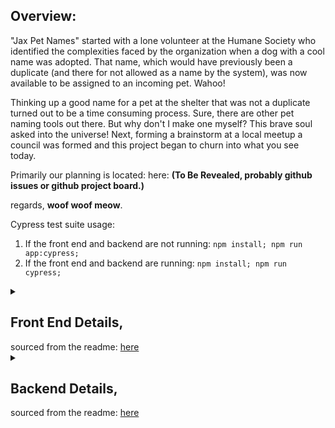 ## Overview:
"Jax Pet Names" started with a lone volunteer at the Humane Society who identified the complexities faced by the organization when a dog with a cool name was adopted. That name, which would have previously been a duplicate (and there for not allowed as a name by the system), was now available to be assigned to an incoming pet. Wahoo!

Thinking up a good name for a pet at the shelter that was not a duplicate turned out to be a time consuming process. Sure, there are other pet naming tools out there. But why don't I make one myself? This brave soul asked into the universe! Next, forming a brainstorm at a local meetup a council was formed and this project began to churn into what you see today.

Primarily our planning is located: here: **(To Be Revealed, probably github issues or github project board.)**

regards, **woof woof meow**.

Cypress test suite usage: 

1. If the front end and backend are not running:
`npm install; npm run app:cypress;`
2. If the front end and backend are running:
`npm install; npm run cypress;`

<details>
    <summary>
        <h2>Front End Details,</h2> sourced from the readme:
          <a href="https://github.com/JaxTurboNerd/Jax-Pet-Names/tree/main/client"> here </a>
    </summary>

# Pet Names Web App

This web app will allow the user to simply click a button and a randomly generated pet name will show. The user can chose between a male or female name.

## Requirements

- Node.js
- React

</details>

<details>
    <summary>
        <h2>Backend Details,</h2> sourced from the readme:
          <a href="https://github.com/JaxTurboNerd/Jax-Pet-Names/tree/main/server"> here </a>
    </summary>

# Pet Names Server

### Requirements
- Node.js (18.15.0 or higher)
- Postgres (14.7 or higher)

### Local Setup
1. Clone project: `git clone git@github.com:JaxTurboNerd/Jax-Pet-Names.git`
2. Navigate into folder: `cd Jax-Pet-Names/server`
3. Install dependencies: `npm install`
4. Install `knex` globally: `npm install knex -g`
5. Create database: `CREATE DATABASE pet_names``;`
6. Run migrations: `knex migrate:up`
7. Run seed to populate with demo data: `knex seed:run`
8. Start the server: `node index.js`

### Current APIs
- `GET /names`
- `POST /names`
- `GET /names/:id`
- `PUT /names/:id`
- `DELETE /names/:id`

</details>
